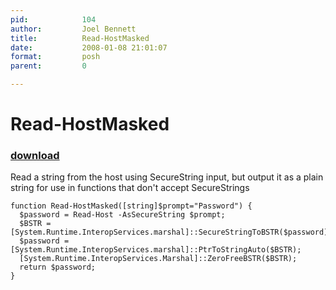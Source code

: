```yaml
---
pid:            104
author:         Joel Bennett
title:          Read-HostMasked
date:           2008-01-08 21:01:07
format:         posh
parent:         0

---
```


# Read-HostMasked

### [download](//scripts/104.ps1)

Read a string from the host using SecureString input, but output it as a plain string for use in functions that don't accept SecureStrings

```posh
function Read-HostMasked([string]$prompt="Password") {
  $password = Read-Host -AsSecureString $prompt; 
  $BSTR = [System.Runtime.InteropServices.marshal]::SecureStringToBSTR($password);
  $password = [System.Runtime.InteropServices.marshal]::PtrToStringAuto($BSTR);
  [System.Runtime.InteropServices.Marshal]::ZeroFreeBSTR($BSTR);
  return $password;
}

```
